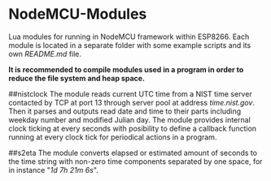 # NodeMCU-Modules
Lua modules for running in NodeMCU framework within ESP8266. Each module is located in a separate folder with some example scripts and its own *README.md* file.

**It is recommended to compile modules used in a program in order to reduce the file system and heap space.**

<a id="nistclock"></a>
##nistclock
The module reads current UTC time from a NIST time server contacted by TCP at port 13 through server pool at address *time.nist.gov*. Then it parses and outputs read date and time to their parts including weekday number and modified Julian day. The module provides internal clock ticking at every seconds with posibility to define a callback function running at every clock tick for periodical actions in a program.

<a id="s2eta"></a>
##s2eta
The module converts elapsed or estimated amount of seconds to the time string with non-zero time components separated by one space, for in instance "*1d 7h 21m 6s*".
